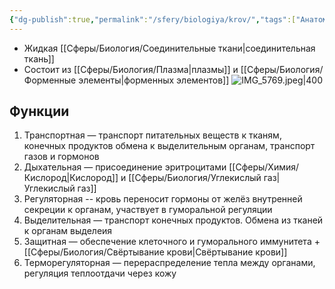 ```yaml
---
{"dg-publish":true,"permalink":"/sfery/biologiya/krov/","tags":["Анатомия"]}
---
```


- Жидкая [[Сферы/Биология/Соединительные ткани\|соединительная ткань]]
- Состоит из [[Сферы/Биология/Плазма\|плазмы]] и [[Сферы/Биология/Форменные элементы\|форменных элементов]]
![IMG_5769.jpeg|400](/img/user/%D0%90%D1%80%D1%85%D0%B8%D0%B2/%D0%9A%D1%8D%D1%88/IMG_5769.jpeg)
## Функции
1. Транспортная — транспорт питательных веществ к тканям, конечных продуктов обмена к выделительным органам, транспорт газов и гормонов
2. Дыхательная — присоединение эритроцитами [[Сферы/Химия/Кислород\|Кислород]] и [[Сферы/Биология/Углекислый газ\|Углекислый газ]]
3. Регуляторная -- кровь переносит гормоны от желёз внутренней секреции к органам, участвует в гуморальной регуляции
4. Выделительная — транспорт конечных продуктов. Обмена из тканей к органам выделеия
5. Защитная — обеспечение клеточного и гуморального иммунитета + [[Сферы/Биология/Свёртывание крови\|Свёртывание крови]]
6. Терморегуляторная — перераспределение тепла между органами, регуляция теплоотдачи через кожу 